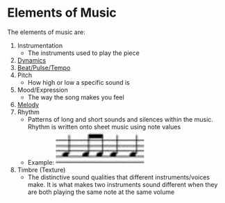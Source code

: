 # Elements of Music
The elements of music are:
1. Instrumentation
    - The instruments used to play the piece
2. [Dynamics](dynamics.md) 
3. [Beat/Pulse/Tempo](beat.md)
4. Pitch
    - How high or low a specific sound is
5. Mood/Expression
    - The way the song makes you feel
6. [Melody](melody.md)
7. Rhythm
    - Patterns of long and short sounds and silences within the music. Rhythm is written onto sheet music using note values
    - Example:
        ![rhythm.png](rhythm.png)
8. Timbre (Texture)
    - The distinctive sound qualities that different instruments/voices make. It is what makes two instruments sound different when they are both playing the same note at the same volume
